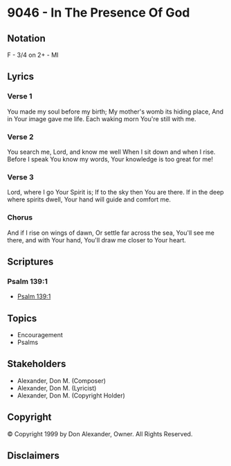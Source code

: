 # 9046 - In The Presence Of God

## Notation

F - 3/4 on 2+ - MI

## Lyrics

### Verse 1

You made my soul before my birth; My mother's womb its hiding place, And in Your image gave me life. Each waking morn You're still with me.

### Verse 2

You search me, Lord, and know me well When I sit down and when I rise. Before I speak You know my words, Your knowledge is too great for me!

### Verse 3

Lord, where I go Your Spirit is; If to the sky then You are there. If in the deep where spirits dwell, Your hand will guide and comfort me.

### Chorus

And if I rise on wings of dawn, Or settle far across the sea, You'll see me there, and with Your hand, You'll draw me closer to Your heart. 


## Scriptures

### Psalm 139:1

- [Psalm 139:1](https://www.biblegateway.com/passage/?search=Psalm%20139%3A1)


## Topics

- Encouragement
- Psalms

## Stakeholders

- Alexander, Don M. (Composer)
- Alexander, Don M. (Lyricist)
- Alexander, Don M. (Copyright Holder)

## Copyright

© Copyright 1999 by Don Alexander, Owner. All Rights Reserved.


## Disclaimers


